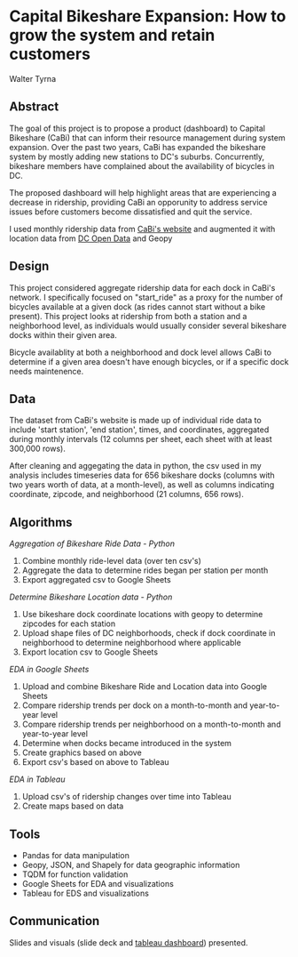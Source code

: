 # Capital Bikeshare Expansion: How to grow the system and retain customers
Walter Tyrna

## Abstract
The goal of this project is to propose a product (dashboard) to Capital Bikeshare (CaBi) that can inform their resource management during system expansion. Over the past two years, CaBi has expanded the bikeshare system by mostly adding new stations to DC's suburbs. Concurrently, bikeshare members have complained about the availability of bicycles in DC. 

The proposed dashboard will help highlight areas that are experiencing a decrease in ridership, providing CaBi an opporunity to address service issues before customers become dissatisfied and quit the service. 

I used monthly ridership data from [CaBi's website](https://www.capitalbikeshare.com/system-data) and augmented it with location data from [DC Open Data](https://opendata.dc.gov/datasets/neighborhood-clusters/explore) and Geopy

## Design
This project considered aggregate ridership data for each dock in CaBi's network. I specifically focused on "start_ride" as a proxy for the number of bicycles available at a given dock (as rides cannot start without a bike present). This project looks at ridership from both a station and a neighborhood level, as individuals would usually consider several bikeshare docks within their given area. 

Bicycle availablity at both a neighborhood and dock level allows CaBi to determine if a given area doesn't have enough bicycles, or if a specific dock needs maintenence.

## Data
The dataset from CaBi's website is made up of individual ride data to include 'start station', 'end station', times, and coordinates, aggregated during monthly intervals (12 columns per sheet, each sheet with at least 300,000 rows). 

After cleaning and aggegating the data in python, the csv used in my analysis includes timeseries data for 656 bikeshare docks (columns with two years worth of data, at a month-level), as well as columns indicating coordinate, zipcode, and neighborhood (21 columns, 656 rows).

## Algorithms
*Aggregation of Bikeshare Ride Data - Python*
1. Combine monthly ride-level data (over ten csv's)
2. Aggregate the data to determine rides began per station per month
3. Export aggregated csv to Google Sheets

*Determine Bikeshare Location data - Python*
1. Use bikeshare dock coordinate locations with geopy to determine zipcodes for each station
2. Upload shape files of DC neighborhoods, check if dock coordinate in neighborhood to determine neighborhood where applicable
3. Export location csv to Google Sheets

*EDA in Google Sheets*
1.  Upload and combine Bikeshare Ride and Location data into Google Sheets
2.  Compare ridership trends per dock on a month-to-month and year-to-year level
3.  Compare ridership trends per neighborhood on a month-to-month and year-to-year level
4.  Determine when docks became introduced in the system
5.  Create graphics based on above
6.  Export csv's based on above to Tableau

*EDA in Tableau*
1. Upload csv's of ridership changes over time into Tableau 
2. Create maps based on data

## Tools
- Pandas for data manipulation
- Geopy, JSON, and Shapely for data geographic information
- TQDM for function validation
- Google Sheets for EDA and visualizations
- Tableau for EDS and visualizations

## Communication
Slides and visuals (slide deck and [tableau dashboard](https://public.tableau.com/app/profile/walter.tyrna/viz/ChangesinCaBiRidershipsummer20-21/Dashboard1)) presented.
